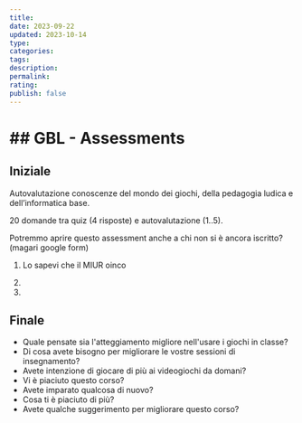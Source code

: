```yaml
---
title: 
date: 2023-09-22
updated: 2023-10-14
type: 
categories: 
tags: 
description: 
permalink: 
rating: 
publish: false
---
```



# ## GBL - Assessments


## Iniziale

Autovalutazione conoscenze del mondo dei giochi, della pedagogia ludica e dell’informatica base.

20 domande tra quiz (4 risposte) e autovalutazione (1..5).

Potremmo aprire questo assessment anche a chi non si è ancora iscritto? (magari google form)



1. Lo sapevi che il MIUR oinco

2.

3.


## Finale



* Quale pensate sia l'atteggiamento migliore nell'usare i giochi in classe?
* Di cosa avete bisogno per migliorare le vostre sessioni di insegnamento?
* Avete intenzione di giocare di più ai videogiochi da domani?
* Vi è piaciuto questo corso?
* Avete imparato qualcosa di nuovo?
* Cosa ti è piaciuto di più?
* Avete qualche suggerimento per migliorare questo corso?